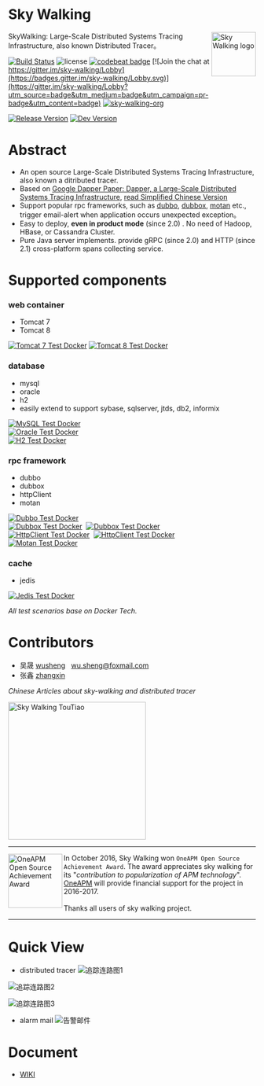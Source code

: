 Sky Walking
==========

<img src="http://wu-sheng.github.io/sky-walking/images/skywalking.png" alt="Sky Walking logo" height="90px" align="right" />

SkyWalking: Large-Scale Distributed Systems Tracing Infrastructure, also known Distributed Tracer。

[![Build Status](https://travis-ci.org/wu-sheng/sky-walking.svg?branch=master)](https://travis-ci.org/wu-sheng/sky-walking)
![license](https://img.shields.io/aur/license/yaourt.svg)
[![codebeat badge](https://codebeat.co/badges/579e4dce-1dc7-4f32-a163-c164eafa1335)](https://codebeat.co/projects/github-com-wu-sheng-sky-walking)
[![Join the chat at https://gitter.im/sky-walking/Lobby](https://badges.gitter.im/sky-walking/Lobby.svg)](https://gitter.im/sky-walking/Lobby?utm_source=badge&utm_medium=badge&utm_campaign=pr-badge&utm_content=badge)
[![sky-walking-org](https://img.shields.io/badge/organization-sky--walking--ecosystem-brightgreen.svg)](https://github.com/skywalking-developer)

[![Release Version](https://img.shields.io/badge/sky--walking-1.0--release-brightgreen.svg)](https://github.com/wu-sheng/sky-walking/releases)
[![Dev Version](https://img.shields.io/badge/sky--walking-2.0--ontesting-yellow.svg)](https://github.com/wu-sheng/sky-walking)

# Abstract
* An open source Large-Scale Distributed Systems Tracing Infrastructure, also known a ditributed tracer.
* Based on [Google Dapper Paper: Dapper, a Large-Scale Distributed Systems Tracing Infrastructure](http://research.google.com/pubs/pub36356.html), [read Simplified Chinese Version](http://duanple.blog.163.com/blog/static/70971767201329113141336/)
* Support popular rpc frameworks, such as [dubbo](https://github.com/alibaba/dubbo), [dubbox](https://github.com/dangdangdotcom/dubbox), [motan](https://github.com/weibocom/motan) etc., trigger email-alert when application occurs unexpected exception。
* Easy to deploy, **even in product mode** (since 2.0) . No need of Hadoop, HBase, or Cassandra Cluster.
* Pure Java server implements. provide gRPC (since 2.0)  and HTTP (since 2.1) cross-platform spans collecting service.


# Supported components
### web container
* Tomcat 7
* Tomcat 8

[![Tomcat 7 Test Docker](https://img.shields.io/badge/test--scenario-tomcat--7.0.73-brightgreen.svg)](https://hub.docker.com/r/skywalking/docker-tomcat-scenario/tags/)  [![Tomcat 8 Test Docker](https://img.shields.io/badge/test--scenario-tomcat--8.0.39-brightgreen.svg)](https://hub.docker.com/r/skywalking/docker-tomcat-scenario/tags/)


### database

* mysql
* oracle
* h2
* easily extend to support sybase, sqlserver, jtds, db2, informix

[![MySQL Test Docker](https://img.shields.io/badge/test--scenario-mysql--5.7-brightgreen.svg)](https://hub.docker.com/r/skywalking/docker-mysql-scenario/tags/)  <br/>
[![Oracle Test Docker](https://img.shields.io/badge/test--scenario-oracle--12.1.0.2-brightgreen.svg)](https://hub.docker.com/r/skywalking/docker-oracle-scenario/tags/)  <br/>
[![H2 Test Docker](https://img.shields.io/badge/test--scenario-h2--1.3.176-brightgreen.svg)](https://hub.docker.com/r/skywalking/docker-h2-scenario/tags/)


### rpc framework
* dubbo 
* dubbox 
* httpClient
* motan

[![Dubbo Test Docker](https://img.shields.io/badge/test--scenario-dubbo--2.5.3-brightgreen.svg)](https://hub.docker.com/r/skywalking/docker-dubbo-scenario/tags/)  <br/>
[![Dubbox Test Docker](https://img.shields.io/badge/test--scenario-dubbox--2.8.4.rpc-brightgreen.svg)](https://hub.docker.com/r/skywalking/docker-dubbox-scenario/tags/)  [![Dubbox Test Docker](https://img.shields.io/badge/test--scenario-dubbox--2.8.4.rest-brightgreen.svg)](https://hub.docker.com/r/skywalking/docker-dubbox-scenario/tags/)  <br/>
[![HttpClient Test Docker](https://img.shields.io/badge/test--scenario-httpclient--4.2-brightgreen.svg)](https://hub.docker.com/r/skywalking/docker-httpclient-scenario/tags/)  [![HttpClient Test Docker](https://img.shields.io/badge/test--scenario-httpclient--4.3-brightgreen.svg)](https://hub.docker.com/r/skywalking/docker-httpclient-scenario/tags/)  <br/>
[![Motan Test Docker](https://img.shields.io/badge/test--scenario-motan--0.2.1-brightgreen.svg)](https://hub.docker.com/r/skywalking/docker-motan-scenario/tags/)

### cache
* jedis

[![Jedis Test Docker](https://img.shields.io/badge/test--scenario-jedis--2.8.1-brightgreen.svg)](https://hub.docker.com/r/skywalking/docker-jedis-scenario/tags/)  

_All test scenarios base on Docker Tech._

# Contributors
* 吴晟 [wusheng](https://github.com/wu-sheng) &nbsp;&nbsp;wu.sheng@foxmail.com
* 张鑫 [zhangxin](https://github.com/ascrutae) &nbsp;&nbsp;


_Chinese Articles about sky-walking and distributed tracer_

<img src="http://wu-sheng.github.io/sky-walking/sample-code/screenshoot/chatapp/toutiao.JPG" alt="Sky Walking TouTiao" height="280px" />

___

<a href="https://github.com/wu-sheng/sky-walking">
<img src="http://wu-sheng.github.io/sky-walking/sample-code/award/oneapm-award.png" alt="OneAPM Open Source Achievement Award" height="110px" align="left" />
</a>

In October 2016, Sky Walking won `OneAPM Open Source Achievement Award`. The award appreciates sky walking for its "*contribution to popularization of APM technology*". <br/>
[OneAPM](http://www.oneapm.com/) will provide financial support for the project in 2016-2017.<br/><br/> 
Thanks all users of sky walking project.
___


# Quick View
* distributed tracer
![追踪连路图1](http://wu-sheng.github.io/sky-walking/sample-code/screenshoot/1.0b/callChain.png)

![追踪连路图2](http://wu-sheng.github.io/sky-walking/sample-code/screenshoot/1.0b/callChainDetail.png)

![追踪连路图3](http://wu-sheng.github.io/sky-walking/sample-code/screenshoot/1.0b/callChainLog.png)

* alarm mail
![告警邮件](http://wu-sheng.github.io/sky-walking/sample-code/screenshoot/1.0b/alarmMail.png)

# Document
* [WIKI](https://github.com/wu-sheng/sky-walking/wiki)
